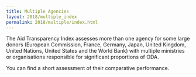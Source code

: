 ```yaml
---
title: Multiple Agencies
layout: 2018/multiple_index
permalink: 2018/multiple/index.html
---
```


The Aid Transparency Index assesses more than one agency for some large donors (European Commission, France, Germany, Japan, United Kingdom, United Nations, United States and the World Bank) with multiple ministries or organisations responsible for significant proportions of ODA.

You can find a short assessment of their comparative performance.